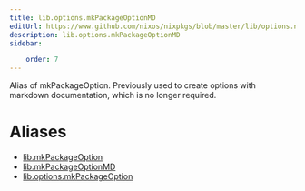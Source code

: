 ```yaml
---
title: lib.options.mkPackageOptionMD
editUrl: https://www.github.com/nixos/nixpkgs/blob/master/lib/options.nix#L174C5
description: lib.options.mkPackageOptionMD
sidebar:

    order: 7
---
```


Alias of mkPackageOption. Previously used to create options with markdown
documentation, which is no longer required.


# Aliases

- [lib.mkPackageOption](./reference/lib/lib-mkPackageOption)
- [lib.mkPackageOptionMD](./reference/lib/lib-mkPackageOptionMD)
- [lib.options.mkPackageOption](./reference/lib/options/lib-options-mkPackageOption)



